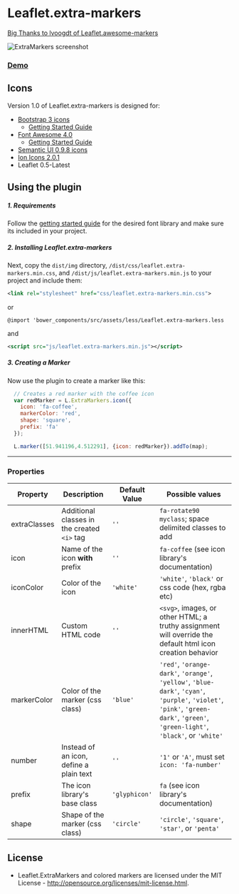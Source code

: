 # Leaflet.extra-markers
<a href="https://github.com/lvoogdt/Leaflet.awesome-markers">Big Thanks to lvoogdt of Leaflet.awesome-markers</a>

![ExtraMarkers screenshot](https://raw.github.com/coryasilva/Leaflet.ExtraMarkers/master/screenshot.png "Screenshot of ExtraMarkers")
### <a href="http://coryasilva.github.io/Leaflet.ExtraMarkers/" target="_blank">Demo</a> 

## Icons
Version 1.0 of Leaflet.extra-markers is designed for:
- [Bootstrap 3 icons](http://twitter.github.com/bootstrap/)
  -  [Getting Started Guide](http://getbootstrap.com/getting-started/)
- [Font Awesome 4.0](http://fortawesome.github.com/Font-Awesome/)
  - [Getting Started Guide](http://fortawesome.github.io/Font-Awesome/get-started/)
- [Semantic UI 0.9.8 icons](http://semantic-ui.com/)
- [Ion Icons 2.0.1](http://ionicons.com/)
- Leaflet 0.5-Latest

## Using the plugin

##### 1. Requirements #####

Follow the [getting started guide](#icons) for the desired font library and make sure its included in your project.

##### 2. Installing Leaflet.extra-markers #####

Next, copy the `dist/img` directory, `/dist/css/leaflet.extra-markers.min.css`, and `/dist/js/leaflet.extra-markers.min.js` to your project and include them:

````xml
<link rel="stylesheet" href="css/leaflet.extra-markers.min.css">
````
or
````less
@import 'bower_components/src/assets/less/Leaflet.extra-markers.less
````
and
````xml
<script src="js/leaflet.extra-markers.min.js"></script>
````

##### 3. Creating a Marker #####

Now use the plugin to create a marker like this:
````js
  // Creates a red marker with the coffee icon
  var redMarker = L.ExtraMarkers.icon({
    icon: 'fa-coffee',
    markerColor: 'red',
    shape: 'square',
    prefix: 'fa'
  });

  L.marker([51.941196,4.512291], {icon: redMarker}).addTo(map);
````
---

### Properties

| Property        | Description                                 | Default Value | Possible  values                                     |
| --------------- | ------------------------------------------- | ------------- | ---------------------------------------------------- |
| extraClasses    | Additional classes in the created `<i>` tag | `''`          | `fa-rotate90 myclass`; space delimited classes to add |
| icon            | Name of the icon **with** prefix            | `''`          | `fa-coffee` (see icon library's documentation)  |
| iconColor       | Color of the icon                           | `'white'`     | `'white'`, `'black'` or css code (hex, rgba etc) |
| innerHTML       | Custom HTML code                            | `''`          | `<svg>`, images, or other HTML; a truthy assignment will override the default html icon creation behavior |
| markerColor     | Color of the marker (css class)             | `'blue'`      | `'red'`, `'orange-dark'`, `'orange'`, `'yellow'`, `'blue-dark'`, `'cyan'`, `'purple'`, `'violet'`, `'pink'`, `'green-dark'`, `'green'`, `'green-light'`, `'black'`, or `'white'` |
| number          | Instead of an icon, define a plain text     | `''`          | `'1'` or `'A'`, must set `icon: 'fa-number'` |
| prefix          | The icon library's base class               | `'glyphicon'` | `fa` (see icon library's documentation) |
| shape           | Shape of the marker (css class)             | `'circle'`    | `'circle'`, `'square'`, `'star'`, or `'penta'` |

## License
- Leaflet.ExtraMarkers and colored markers are licensed under the MIT License - http://opensource.org/licenses/mit-license.html.
